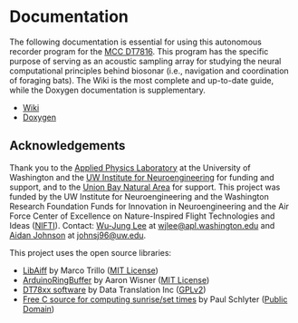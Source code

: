 # Documentation
The following documentation is essential for using this autonomous recorder program for the [MCC DT7816](https://www.mccdaq.com/Products/ARM-DAQ/DT7816). This program has the specific purpose of serving as an acoustic sampling array for studying the neural computational principles behind biosonar (i.e., navigation and coordination of foraging bats). The Wiki is the most complete and up-to-date guide, while the Doxygen documentation is supplementary. 
* [Wiki](https://github.com/aidanjohnson/dt7816/wiki)
* [Doxygen](https://github.com/aidanjohnson/dt7816/tree/f8a4ccb92a67c16e4d23e182c011c55ef94b3e6c/example-applications/dt78xx-examples/recorder/Documentation/html)

## Acknowledgements
Thank you to the [Applied Physics Laboratory](http://www.apl.washington.edu/) at the University of Washington and the [UW Institute for Neuroengineering](http://uwin.washington.edu/) for funding and support, and to the [Union Bay Natural Area](https://botanicgardens.uw.edu/center-for-urban-horticulture/visit/union-bay-natural-area/) for support. This project was funded by the UW Institute for Neuroengineering and the Washington Research Foundation Funds for Innovation in Neuroengineering and the Air Force Center of Excellence on Nature-Inspired Flight Technologies and Ideas ([NIFTI](http://nifti.washington.edu/)). Contact: [Wu-Jung Lee](https://leewujung.github.io/) at wjlee@apl.washington.edu and [Aidan Johnson](https://aidanjohnson.github.io/) at johnsj96@uw.edu.

This project uses the open source libraries:
* [LibAiff](http://aifftools.sourceforge.net/libaiff/) by Marco Trillo ([MIT License](https://opensource.org/licenses/mit-license.php))
* [ArduinoRingBuffer](https://github.com/wizard97/ArduinoRingBuffer) by Aaron Wisner ([MIT License](https://opensource.org/licenses/MIT))
* [DT78xx software](https://www.mccdaq.com/Products/ARM-DAQ/DT7816) by Data Translation Inc ([GPLv2](https://opensource.org/licenses/gpl-2.0.php))
* [Free C source for computing sunrise/set times](http://stjarnhimlen.se/english.html) by Paul Schlyter ([Public Domain](http://stjarnhimlen.se/snippets/snippets.(c)))
